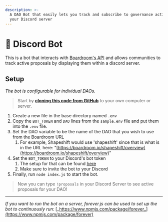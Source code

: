 ```yaml
---
description: >-
  A DAO Bot that easily lets you track and subscribe to governance activity in
  your Discord server
---
```


# 💬 Discord Bot

This is a bot that interacts with [Boardroom's API](../boardroom-api/boardroom-api/) and allows communities to track active proposals by displaying them within a discord server.

## Setup

_The bot is configurable for individual DAOs._&#x20;

<!-- theme: info -->

> Start by [**cloning this code from GitHub**](https://github.com/boardroom-inc/boardroom-bot-discord) to your own computer or server.

1. Create a new file in the base directory named `.env`
2. Copy the `BOT_TOKEN` and `DAO` lines from the `sample.env` file and put them into the `.env` file.
3. Set the DAO variable to be the name of the DAO that you wish to use from the Boardroom URL
   1. For example, Shapeshift would use 'shapeshift' since that is what is in the URL here: "[https://boardroom.io/shapeshift/overview](https://boardroom.io/shapeshift/overview)"
4. Set the `BOT_TOKEN` to your Discord's bot token
   1. The setup for that can be found [here](https://discordpy.readthedocs.io/en/stable/discord.html)
   2. Make sure to invite the bot to your Discord
5. Finally, run `node index.js` to start the bot.&#x20;

<!-- theme: success -->

> Now you can type `!proposals` in your Discord Server to see active proposals for your DAO!

---

_If you want to run the bot on a server, forever.js can be used to set up the bot to continuously run:_  [_https://www.npmjs.com/package/forever_](https://www.npmjs.com/package/forever)
